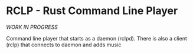 RCLP - Rust Command Line Player
===============================
*WORK IN PROGRESS*

Command line player that starts as a daemon (rclpd).
There is also a client (rclp) that connects to daemon and adds music

 